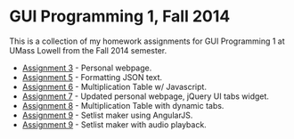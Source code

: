   <h1>GUI Programming 1, Fall 2014</h1>
 
  This is a collection of my homework assignments for GUI Programming 1 at UMass Lowell from the Fall 2014 semester.
 
  <ul>
    <li><a href="http://davidlordan.github.io/GUI-Programming-1-Fall-2014/GUI_1_Assignment_3/Index.html">Assignment 3</a> - Personal webpage.</li>
    <li><a href="http://davidlordan.github.io/GUI-Programming-1-Fall-2014/GUI_1_Assignment_5/StarWarsOpeningCrawl.html">Assignment 5</a> - Formatting JSON text.</li>
    <li><a href="http://davidlordan.github.io/GUI-Programming-1-Fall-2014/GUI_1_Assignment_6/GUI_1_Assignment_6.html">Assignment 6</a> - Multiplication Table w/ Javascript.</li>
    <li><a href="http://davidlordan.github.io/GUI-Programming-1-Fall-2014/GUI_1_Assignment_7/index.html">Assignment 7</a> - Updated personal webpage, jQuery UI tabs widget.</li>
    <li><a href="http://davidlordan.github.io/GUI-Programming-1-Fall-2014/GUI_1_Assignment_8/GUI_1_Assignment_8.html">Assignment 8</a> - Multiplication Table with dynamic tabs.</li>
    <li><a href="http://davidlordan.github.io/GUI-Programming-1-Fall-2014/GUI_1_Assignment_9/index.html">Assignment 9</a> - Setlist maker using AngularJS.</li>
    <li><a href="http://davidlordan.github.io/GUI-Programming-1-Fall-2014/GUI_1_Assignment_9_v2/index.html">Assignment 9</a> - Setlist maker with audio playback.</li>

  </ul>


